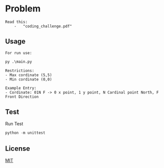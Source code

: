 # Problem

    Read this:
    	-	"coding_challenge.pdf"

## Usage

    For run use:

```python
py .\main.py
```

    Restrictions:
    - Max cordinate (5,5)
    - Min cordinate (0,0)

    Example Entry:
    - Cordinate: 01N F -> 0 x point, 1 y point, N Cardinal point North, F Front Direction

## Test

Run Test

```python
python -m unittest
```

## License

[MIT](https://choosealicense.com/licenses/mit/)
